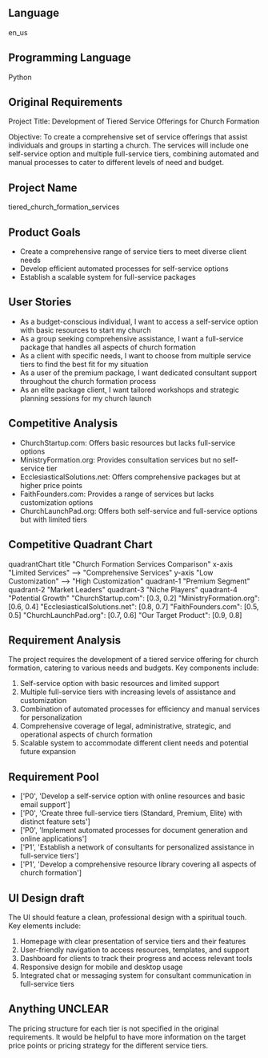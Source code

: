 ## Language

en_us

## Programming Language

Python

## Original Requirements

Project Title: Development of Tiered Service Offerings for Church Formation

Objective: To create a comprehensive set of service offerings that assist individuals and groups in starting a church. The services will include one self-service option and multiple full-service tiers, combining automated and manual processes to cater to different levels of need and budget.

## Project Name

tiered_church_formation_services

## Product Goals

- Create a comprehensive range of service tiers to meet diverse client needs
- Develop efficient automated processes for self-service options
- Establish a scalable system for full-service packages

## User Stories

- As a budget-conscious individual, I want to access a self-service option with basic resources to start my church
- As a group seeking comprehensive assistance, I want a full-service package that handles all aspects of church formation
- As a client with specific needs, I want to choose from multiple service tiers to find the best fit for my situation
- As a user of the premium package, I want dedicated consultant support throughout the church formation process
- As an elite package client, I want tailored workshops and strategic planning sessions for my church launch

## Competitive Analysis

- ChurchStartup.com: Offers basic resources but lacks full-service options
- MinistryFormation.org: Provides consultation services but no self-service tier
- EcclesiasticalSolutions.net: Offers comprehensive packages but at higher price points
- FaithFounders.com: Provides a range of services but lacks customization options
- ChurchLaunchPad.org: Offers both self-service and full-service options but with limited tiers

## Competitive Quadrant Chart

quadrantChart
    title "Church Formation Services Comparison"
    x-axis "Limited Services" --> "Comprehensive Services"
    y-axis "Low Customization" --> "High Customization"
    quadrant-1 "Premium Segment"
    quadrant-2 "Market Leaders"
    quadrant-3 "Niche Players"
    quadrant-4 "Potential Growth"
    "ChurchStartup.com": [0.3, 0.2]
    "MinistryFormation.org": [0.6, 0.4]
    "EcclesiasticalSolutions.net": [0.8, 0.7]
    "FaithFounders.com": [0.5, 0.5]
    "ChurchLaunchPad.org": [0.7, 0.6]
    "Our Target Product": [0.9, 0.8]

## Requirement Analysis

The project requires the development of a tiered service offering for church formation, catering to various needs and budgets. Key components include:
1. Self-service option with basic resources and limited support
2. Multiple full-service tiers with increasing levels of assistance and customization
3. Combination of automated processes for efficiency and manual services for personalization
4. Comprehensive coverage of legal, administrative, strategic, and operational aspects of church formation
5. Scalable system to accommodate different client needs and potential future expansion

## Requirement Pool

- ['P0', 'Develop a self-service option with online resources and basic email support']
- ['P0', 'Create three full-service tiers (Standard, Premium, Elite) with distinct feature sets']
- ['P0', 'Implement automated processes for document generation and online applications']
- ['P1', 'Establish a network of consultants for personalized assistance in full-service tiers']
- ['P1', 'Develop a comprehensive resource library covering all aspects of church formation']

## UI Design draft

The UI should feature a clean, professional design with a spiritual touch. Key elements include:
1. Homepage with clear presentation of service tiers and their features
2. User-friendly navigation to access resources, templates, and support
3. Dashboard for clients to track their progress and access relevant tools
4. Responsive design for mobile and desktop usage
5. Integrated chat or messaging system for consultant communication in full-service tiers

## Anything UNCLEAR

The pricing structure for each tier is not specified in the original requirements. It would be helpful to have more information on the target price points or pricing strategy for the different service tiers.

